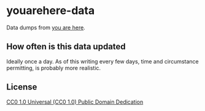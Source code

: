 youarehere-data
==

Data dumps from [you are here]().

How often is this data updated
--

Ideally once a day. As of this writing every few days, time and circumstance
permitting, is probably more realistic.

License
--

[ CC0 1.0 Universal (CC0 1.0) Public Domain Dedication ](https://creativecommons.org/publicdomain/zero/1.0/)
